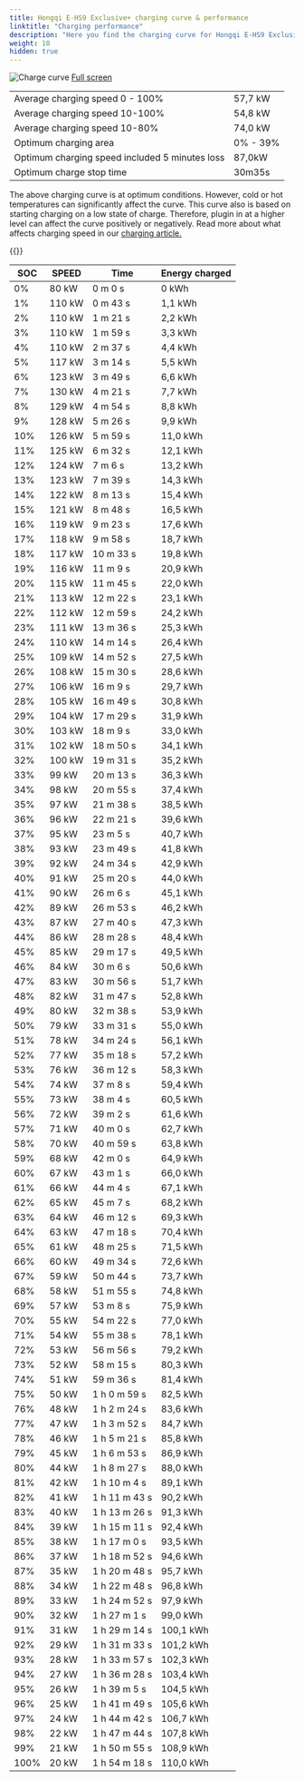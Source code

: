 ```yaml
---
title: Hongqi E-HS9 Exclusive+ charging curve & performance
linktitle: "Charging performance"
description: "Here you find the charging curve for Hongqi E-HS9 Exclusive+. "
weight: 10
hidden: true
---
```

<!-- markdownlint-disable MD033 -->
<object class="img-fluid" type="image/svg+xml" data="../modelnavigation.svg"></object>
<img src="../chargingcurve.svg" alt="Charge curve" class="img-fluid">
[Full screen](../chargingcurve.svg)

<table class="table">
<tbody>
<tr>
<td>Average charging speed 0 - 100% </td><td>57,7 kW</td>
</tr>
<tr>
<td>Average charging speed 10-100% </td><td>54,8 kW</td>
</tr>
<tr>
<td>Average charging speed 10-80% </td><td>74,0 kW</td>
</tr>
<tr>
<td>Optimum charging area</td><td>0% - 39%</td>
</tr>
<tr>
</tr>
<td>Optimum charging speed included 5 minutes loss</td><td>87,0kW</td>
<tr>
<td>Optimum charge stop time </td><td>30m35s</td>
</tr>
</tbody>
</table>


The above charging curve is at optimum conditions. However, cold or hot temperatures can significantly affect the curve. This curve also is based on starting charging on a low state of charge. Therefore, plugin in at a higher level can affect the curve positively or negatively. Read more about what affects charging speed in our [charging article.](../../../../../technology/battery/charging/) 


{{<evkxdisplayaddarticle />}}
<table class="table">
<thead>
<tr><th>SOC</th><th>SPEED</th><th>Time</th><th>Energy charged</th></tr>
</thead>
<tbody>
<tr>
<td>0%</td><td>80 kW</td><td> 0 m 0 s </td><td>0 kWh </td>
</tr>
<tr>
<td>1%</td><td>110 kW</td><td> 0 m 43 s </td><td>1,1 kWh </td>
</tr>
<tr>
<td>2%</td><td>110 kW</td><td> 1 m 21 s </td><td>2,2 kWh </td>
</tr>
<tr>
<td>3%</td><td>110 kW</td><td> 1 m 59 s </td><td>3,3 kWh </td>
</tr>
<tr>
<td>4%</td><td>110 kW</td><td> 2 m 37 s </td><td>4,4 kWh </td>
</tr>
<tr>
<td>5%</td><td>117 kW</td><td> 3 m 14 s </td><td>5,5 kWh </td>
</tr>
<tr>
<td>6%</td><td>123 kW</td><td> 3 m 49 s </td><td>6,6 kWh </td>
</tr>
<tr>
<td>7%</td><td>130 kW</td><td> 4 m 21 s </td><td>7,7 kWh </td>
</tr>
<tr>
<td>8%</td><td>129 kW</td><td> 4 m 54 s </td><td>8,8 kWh </td>
</tr>
<tr>
<td>9%</td><td>128 kW</td><td> 5 m 26 s </td><td>9,9 kWh </td>
</tr>
<tr>
<td>10%</td><td>126 kW</td><td> 5 m 59 s </td><td>11,0 kWh </td>
</tr>
<tr>
<td>11%</td><td>125 kW</td><td> 6 m 32 s </td><td>12,1 kWh </td>
</tr>
<tr>
<td>12%</td><td>124 kW</td><td> 7 m 6 s </td><td>13,2 kWh </td>
</tr>
<tr>
<td>13%</td><td>123 kW</td><td> 7 m 39 s </td><td>14,3 kWh </td>
</tr>
<tr>
<td>14%</td><td>122 kW</td><td> 8 m 13 s </td><td>15,4 kWh </td>
</tr>
<tr>
<td>15%</td><td>121 kW</td><td> 8 m 48 s </td><td>16,5 kWh </td>
</tr>
<tr>
<td>16%</td><td>119 kW</td><td> 9 m 23 s </td><td>17,6 kWh </td>
</tr>
<tr>
<td>17%</td><td>118 kW</td><td> 9 m 58 s </td><td>18,7 kWh </td>
</tr>
<tr>
<td>18%</td><td>117 kW</td><td> 10 m 33 s </td><td>19,8 kWh </td>
</tr>
<tr>
<td>19%</td><td>116 kW</td><td> 11 m 9 s </td><td>20,9 kWh </td>
</tr>
<tr>
<td>20%</td><td>115 kW</td><td> 11 m 45 s </td><td>22,0 kWh </td>
</tr>
<tr>
<td>21%</td><td>113 kW</td><td> 12 m 22 s </td><td>23,1 kWh </td>
</tr>
<tr>
<td>22%</td><td>112 kW</td><td> 12 m 59 s </td><td>24,2 kWh </td>
</tr>
<tr>
<td>23%</td><td>111 kW</td><td> 13 m 36 s </td><td>25,3 kWh </td>
</tr>
<tr>
<td>24%</td><td>110 kW</td><td> 14 m 14 s </td><td>26,4 kWh </td>
</tr>
<tr>
<td>25%</td><td>109 kW</td><td> 14 m 52 s </td><td>27,5 kWh </td>
</tr>
<tr>
<td>26%</td><td>108 kW</td><td> 15 m 30 s </td><td>28,6 kWh </td>
</tr>
<tr>
<td>27%</td><td>106 kW</td><td> 16 m 9 s </td><td>29,7 kWh </td>
</tr>
<tr>
<td>28%</td><td>105 kW</td><td> 16 m 49 s </td><td>30,8 kWh </td>
</tr>
<tr>
<td>29%</td><td>104 kW</td><td> 17 m 29 s </td><td>31,9 kWh </td>
</tr>
<tr>
<td>30%</td><td>103 kW</td><td> 18 m 9 s </td><td>33,0 kWh </td>
</tr>
<tr>
<td>31%</td><td>102 kW</td><td> 18 m 50 s </td><td>34,1 kWh </td>
</tr>
<tr>
<td>32%</td><td>100 kW</td><td> 19 m 31 s </td><td>35,2 kWh </td>
</tr>
<tr>
<td>33%</td><td>99 kW</td><td> 20 m 13 s </td><td>36,3 kWh </td>
</tr>
<tr>
<td>34%</td><td>98 kW</td><td> 20 m 55 s </td><td>37,4 kWh </td>
</tr>
<tr>
<td>35%</td><td>97 kW</td><td> 21 m 38 s </td><td>38,5 kWh </td>
</tr>
<tr>
<td>36%</td><td>96 kW</td><td> 22 m 21 s </td><td>39,6 kWh </td>
</tr>
<tr>
<td>37%</td><td>95 kW</td><td> 23 m 5 s </td><td>40,7 kWh </td>
</tr>
<tr>
<td>38%</td><td>93 kW</td><td> 23 m 49 s </td><td>41,8 kWh </td>
</tr>
<tr>
<td>39%</td><td>92 kW</td><td> 24 m 34 s </td><td>42,9 kWh </td>
</tr>
<tr>
<td>40%</td><td>91 kW</td><td> 25 m 20 s </td><td>44,0 kWh </td>
</tr>
<tr>
<td>41%</td><td>90 kW</td><td> 26 m 6 s </td><td>45,1 kWh </td>
</tr>
<tr>
<td>42%</td><td>89 kW</td><td> 26 m 53 s </td><td>46,2 kWh </td>
</tr>
<tr>
<td>43%</td><td>87 kW</td><td> 27 m 40 s </td><td>47,3 kWh </td>
</tr>
<tr>
<td>44%</td><td>86 kW</td><td> 28 m 28 s </td><td>48,4 kWh </td>
</tr>
<tr>
<td>45%</td><td>85 kW</td><td> 29 m 17 s </td><td>49,5 kWh </td>
</tr>
<tr>
<td>46%</td><td>84 kW</td><td> 30 m 6 s </td><td>50,6 kWh </td>
</tr>
<tr>
<td>47%</td><td>83 kW</td><td> 30 m 56 s </td><td>51,7 kWh </td>
</tr>
<tr>
<td>48%</td><td>82 kW</td><td> 31 m 47 s </td><td>52,8 kWh </td>
</tr>
<tr>
<td>49%</td><td>80 kW</td><td> 32 m 38 s </td><td>53,9 kWh </td>
</tr>
<tr>
<td>50%</td><td>79 kW</td><td> 33 m 31 s </td><td>55,0 kWh </td>
</tr>
<tr>
<td>51%</td><td>78 kW</td><td> 34 m 24 s </td><td>56,1 kWh </td>
</tr>
<tr>
<td>52%</td><td>77 kW</td><td> 35 m 18 s </td><td>57,2 kWh </td>
</tr>
<tr>
<td>53%</td><td>76 kW</td><td> 36 m 12 s </td><td>58,3 kWh </td>
</tr>
<tr>
<td>54%</td><td>74 kW</td><td> 37 m 8 s </td><td>59,4 kWh </td>
</tr>
<tr>
<td>55%</td><td>73 kW</td><td> 38 m 4 s </td><td>60,5 kWh </td>
</tr>
<tr>
<td>56%</td><td>72 kW</td><td> 39 m 2 s </td><td>61,6 kWh </td>
</tr>
<tr>
<td>57%</td><td>71 kW</td><td> 40 m 0 s </td><td>62,7 kWh </td>
</tr>
<tr>
<td>58%</td><td>70 kW</td><td> 40 m 59 s </td><td>63,8 kWh </td>
</tr>
<tr>
<td>59%</td><td>68 kW</td><td> 42 m 0 s </td><td>64,9 kWh </td>
</tr>
<tr>
<td>60%</td><td>67 kW</td><td> 43 m 1 s </td><td>66,0 kWh </td>
</tr>
<tr>
<td>61%</td><td>66 kW</td><td> 44 m 4 s </td><td>67,1 kWh </td>
</tr>
<tr>
<td>62%</td><td>65 kW</td><td> 45 m 7 s </td><td>68,2 kWh </td>
</tr>
<tr>
<td>63%</td><td>64 kW</td><td> 46 m 12 s </td><td>69,3 kWh </td>
</tr>
<tr>
<td>64%</td><td>63 kW</td><td> 47 m 18 s </td><td>70,4 kWh </td>
</tr>
<tr>
<td>65%</td><td>61 kW</td><td> 48 m 25 s </td><td>71,5 kWh </td>
</tr>
<tr>
<td>66%</td><td>60 kW</td><td> 49 m 34 s </td><td>72,6 kWh </td>
</tr>
<tr>
<td>67%</td><td>59 kW</td><td> 50 m 44 s </td><td>73,7 kWh </td>
</tr>
<tr>
<td>68%</td><td>58 kW</td><td> 51 m 55 s </td><td>74,8 kWh </td>
</tr>
<tr>
<td>69%</td><td>57 kW</td><td> 53 m 8 s </td><td>75,9 kWh </td>
</tr>
<tr>
<td>70%</td><td>55 kW</td><td> 54 m 22 s </td><td>77,0 kWh </td>
</tr>
<tr>
<td>71%</td><td>54 kW</td><td> 55 m 38 s </td><td>78,1 kWh </td>
</tr>
<tr>
<td>72%</td><td>53 kW</td><td> 56 m 56 s </td><td>79,2 kWh </td>
</tr>
<tr>
<td>73%</td><td>52 kW</td><td> 58 m 15 s </td><td>80,3 kWh </td>
</tr>
<tr>
<td>74%</td><td>51 kW</td><td> 59 m 36 s </td><td>81,4 kWh </td>
</tr>
<tr>
<td>75%</td><td>50 kW</td><td>1 h 0 m 59 s </td><td>82,5 kWh </td>
</tr>
<tr>
<td>76%</td><td>48 kW</td><td>1 h 2 m 24 s </td><td>83,6 kWh </td>
</tr>
<tr>
<td>77%</td><td>47 kW</td><td>1 h 3 m 52 s </td><td>84,7 kWh </td>
</tr>
<tr>
<td>78%</td><td>46 kW</td><td>1 h 5 m 21 s </td><td>85,8 kWh </td>
</tr>
<tr>
<td>79%</td><td>45 kW</td><td>1 h 6 m 53 s </td><td>86,9 kWh </td>
</tr>
<tr>
<td>80%</td><td>44 kW</td><td>1 h 8 m 27 s </td><td>88,0 kWh </td>
</tr>
<tr>
<td>81%</td><td>42 kW</td><td>1 h 10 m 4 s </td><td>89,1 kWh </td>
</tr>
<tr>
<td>82%</td><td>41 kW</td><td>1 h 11 m 43 s </td><td>90,2 kWh </td>
</tr>
<tr>
<td>83%</td><td>40 kW</td><td>1 h 13 m 26 s </td><td>91,3 kWh </td>
</tr>
<tr>
<td>84%</td><td>39 kW</td><td>1 h 15 m 11 s </td><td>92,4 kWh </td>
</tr>
<tr>
<td>85%</td><td>38 kW</td><td>1 h 17 m 0 s </td><td>93,5 kWh </td>
</tr>
<tr>
<td>86%</td><td>37 kW</td><td>1 h 18 m 52 s </td><td>94,6 kWh </td>
</tr>
<tr>
<td>87%</td><td>35 kW</td><td>1 h 20 m 48 s </td><td>95,7 kWh </td>
</tr>
<tr>
<td>88%</td><td>34 kW</td><td>1 h 22 m 48 s </td><td>96,8 kWh </td>
</tr>
<tr>
<td>89%</td><td>33 kW</td><td>1 h 24 m 52 s </td><td>97,9 kWh </td>
</tr>
<tr>
<td>90%</td><td>32 kW</td><td>1 h 27 m 1 s </td><td>99,0 kWh </td>
</tr>
<tr>
<td>91%</td><td>31 kW</td><td>1 h 29 m 14 s </td><td>100,1 kWh </td>
</tr>
<tr>
<td>92%</td><td>29 kW</td><td>1 h 31 m 33 s </td><td>101,2 kWh </td>
</tr>
<tr>
<td>93%</td><td>28 kW</td><td>1 h 33 m 57 s </td><td>102,3 kWh </td>
</tr>
<tr>
<td>94%</td><td>27 kW</td><td>1 h 36 m 28 s </td><td>103,4 kWh </td>
</tr>
<tr>
<td>95%</td><td>26 kW</td><td>1 h 39 m 5 s </td><td>104,5 kWh </td>
</tr>
<tr>
<td>96%</td><td>25 kW</td><td>1 h 41 m 49 s </td><td>105,6 kWh </td>
</tr>
<tr>
<td>97%</td><td>24 kW</td><td>1 h 44 m 42 s </td><td>106,7 kWh </td>
</tr>
<tr>
<td>98%</td><td>22 kW</td><td>1 h 47 m 44 s </td><td>107,8 kWh </td>
</tr>
<tr>
<td>99%</td><td>21 kW</td><td>1 h 50 m 55 s </td><td>108,9 kWh </td>
</tr>
<tr>
<td>100%</td><td>20 kW</td><td>1 h 54 m 18 s </td><td>110,0 kWh </td>
</tr>
</tbody>
</table>
